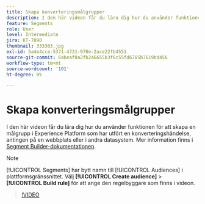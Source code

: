 ```yaml
---
title: Skapa konverteringsmålgrupper
description: I den här videon får du lära dig hur du använder funktionen för att skapa en målgrupp i Experience Platform som har utfört en konverteringshändelse, antingen på en webbplats eller i andra datasystem.
feature: Segments
role: User
level: Intermediate
jira: KT-7890
thumbnail: 333303.jpg
exl-id: 5a4e4cce-5371-4731-978e-2ace22fb4551
source-git-commit: 6abeaf0a2fb246655b3f6c55fd6785b7619bd456
workflow-type: tm+mt
source-wordcount: '101'
ht-degree: 0%

---
```


# Skapa konverteringsmålgrupper

I den här videon får du lära dig hur du använder funktionen för att skapa en målgrupp i Experience Platform som har utfört en konverteringshändelse, antingen på en webbplats eller i andra datasystem. Mer information finns i [Segment Builder-dokumentationen](https://experienceleague.adobe.com/docs/experience-platform/segmentation/ui/segment-builder.html?lang=sv-SE).

>[!NOTE]
>
> [!UICONTROL Segments] har bytt namn till [!UICONTROL Audiences] i plattformsgränssnittet. Välj **[!UICONTROL Create audience]** > **[!UICONTROL Build rule]** för att ange den regelbyggare som finns i videon.

>[!VIDEO](https://video.tv.adobe.com/v/333303/?learn=on&enablevpops)

